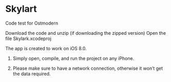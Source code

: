 # Skylart
Code test for Ostmodern

Download the code and unzip (if downloading the zipped version)
Open the file Skylark.xcodeproj

The app is created to work on iOS 8.0.

1) Simply open, compile, and run the project on any iPhone.

2) Please make sure to have a network connection, otherwise it won’t get the data required.
